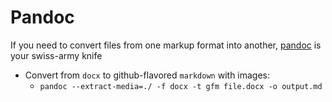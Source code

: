 # Pandoc

If you need to convert files from one markup format into another, [pandoc](https://pandoc.org/index.html) is your swiss-army knife

- Convert from `docx` to github-flavored `markdown` with images: 
  - `pandoc --extract-media=./ -f docx -t gfm file.docx -o output.md`
